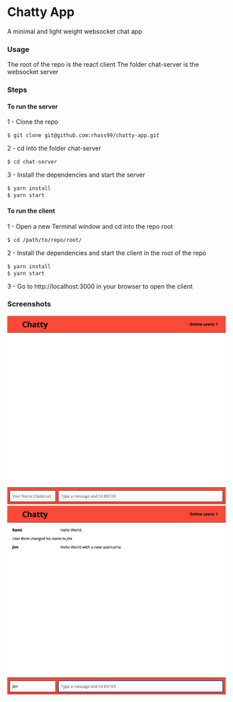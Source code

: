 Chatty App
=====================

A minimal and light weight websocket chat app

### Usage
The root of the repo is the react client
The folder chat-server is the websocket server

### Steps

#### To run the server

1 - Clone the repo

```
$ git clone git@github.com:rhass99/chatty-app.git
```

2 - cd into the folder chat-server
```
$ cd chat-server
```

3 - Install the dependencies and start the server
```
$ yarn install
$ yarn start
```

#### To run the client

1 - Open a new Terminal window and cd into the repo root

```
$ cd /path/to/repo/root/
```

2 - Install the dependencies and start the client in the root of the repo
```
$ yarn install
$ yarn start
```

3 - Go to http://localhost:3000 in your browser to open the client

### Screenshots
![Alt text](/screenshots/1.jpg?raw=true "Optional Title")
![Alt text](/screenshots/2.jpg?raw=true "Optional Title")